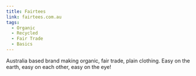 ```yaml
---
title: Fairtees
link: fairtees.com.au
tags:
  - Organic
  - Recycled
  - Fair Trade
  - Basics
---
```

Australia based brand making organic, fair trade, plain clothing. Easy on the earth, easy on each other, easy on the eye!